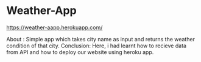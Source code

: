 # Weather-App
https://weather-aapp.herokuapp.com/

About : 
Simple app which takes city name as input and returns the weather condition of that city.
Conclusion:
Here, i had learnt how to recieve data from API and how to deploy our website using heroku app.
